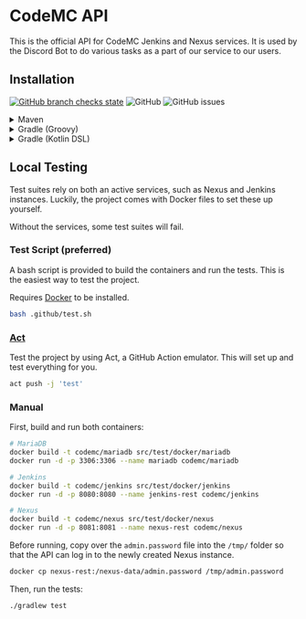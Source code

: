 # CodeMC API

This is the official API for CodeMC Jenkins and Nexus services. It is used by the
Discord Bot to do various tasks as a part of our service to our users.

## Installation

[![GitHub branch checks state](https://github.com/CodeMC/API/actions/workflows/build.yml/badge.svg)](https://github.com/gmitch215/SocketMC/actions/workflows/build.yml)
![GitHub](https://img.shields.io/github/license/CodeMC/API)
![GitHub issues](https://img.shields.io/github/issues/CodeMC/API)

<details>
    <summary>Maven</summary>

```xml
<project>
    
    <!-- Import CodeMC Repo -->
    
    <repositories>
        <repository>
            <id>codemc-public</id>
            <url>https://repo.codemc.io/repository/maven-public/</url>
        </repository>
    </repositories>
    
    <dependencies>
        <dependency>
          <groupId>io.codemc.api</groupId>
          <artifactId>codemc-api</artifactId>
          <version>[VERSION]</version>
        </dependency>
    </dependencies>
    
</project>
```
</details>

<details>
    <summary>Gradle (Groovy)</summary>

```gradle
repositories {
    maven { url 'https://repo.codemc.io/repository/maven-public/' }
}

dependencies {
    implementation 'io.codemc.api:codemc-api:[VERSION]'
}
```
</details>

<details>
    <summary>Gradle (Kotlin DSL)</summary>

```kotlin
repositories {
    maven(url = "https://repo.codemc.io/repository/maven-public/")
}

dependencies {
    implementation("io.codemc.api:codemc-api:[VERSION]")
}
```
</details>

## Local Testing

Test suites rely on both an active services, such as Nexus and Jenkins instances.
Luckily, the project comes with Docker files to set these up yourself.

Without the services, some test suites will fail.

### Test Script (preferred)

A bash script is provided to build the containers and run the tests. This is the easiest way to test the project.

Requires [Docker](https://www.docker.com) to be installed.

```bash
bash .github/test.sh
```

### [Act](https://nektosact.com)

Test the project by using Act, a GitHub Action emulator. This will set up and test everything for you.

```bash
act push -j 'test'
```

### Manual

First, build and run both containers:

```bash
# MariaDB
docker build -t codemc/mariadb src/test/docker/mariadb
docker run -d -p 3306:3306 --name mariadb codemc/mariadb

# Jenkins
docker build -t codemc/jenkins src/test/docker/jenkins
docker run -d -p 8080:8080 --name jenkins-rest codemc/jenkins

# Nexus
docker build -t codemc/nexus src/test/docker/nexus
docker run -d -p 8081:8081 --name nexus-rest codemc/nexus
```

Before running, copy over the `admin.password` file into the `/tmp/` folder so that the API can log in to the newly created Nexus instance.

```bash
docker cp nexus-rest:/nexus-data/admin.password /tmp/admin.password
```

Then, run the tests:

```bash
./gradlew test
```